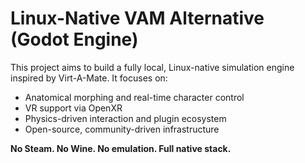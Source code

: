 # Linux-Native VAM Alternative (Godot Engine)

This project aims to build a fully local, Linux-native simulation engine inspired by Virt-A-Mate. It focuses on:

- Anatomical morphing and real-time character control
- VR support via OpenXR
- Physics-driven interaction and plugin ecosystem
- Open-source, community-driven infrastructure

**No Steam. No Wine. No emulation. Full native stack.**
